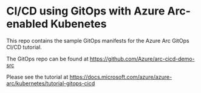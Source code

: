 # CI/CD using GitOps with Azure Arc-enabled Kubenetes

This repo contains the sample GitOps manifests for the Azure Arc GitOps CI/CD tutorial.

The GitOps repo can be found at <https://github.com/Azure/arc-cicd-demo-src>

Please see the tutorial at <https://docs.microsoft.com/azure/azure-arc/kubernetes/tutorial-gitops-cicd>
